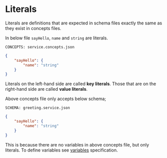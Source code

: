 # Literals

Literals are definitions that are expected in schema files exactly the same as
they exist in concepts files.

In below file `sayHello`, `name` and `string` are literals.

`CONCEPTS: service.concepts.json`

```json
{
    "sayHello": {
        "name": "string"
    }
}
```

Literals on the left-hand side are called **key literals**. Those that are on the
right-hand side are called **value literals**.

Above concepts file only accepts below schema;

`SCHEMA: greeting.service.json`

```json
{
    "sayHello": {
        "name": "string"
    }
}
```

This is because there are no variables in above concepts file, but only
literals. To define variables see [variables](variables.md) specification.
